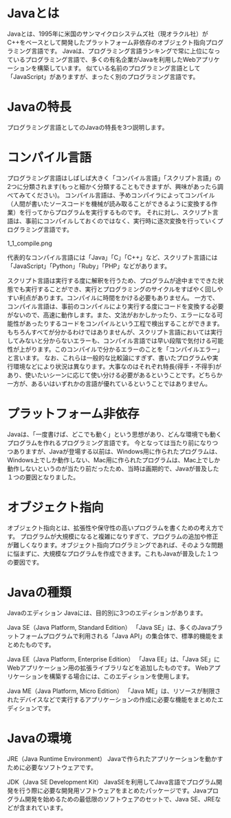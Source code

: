 # Javaとは
Javaとは、1995年に米国のサンマイクロシステムズ社（現オラクル社）がC++をベースとして開発したプラットフォーム非依存のオブジェクト指向プログラミング言語です。
Javaは、プログラミング言語ランキングで常に上位になっているプログラミング言語で、多くの有名企業がJavaを利用したWebアプリケーションを構築しています。
似ている名前のプログラミング言語として「JavaScript」がありますが、まったく別のプログラミング言語です。

# Javaの特長
プログラミング言語としてのJavaの特長を3つ説明します。

# コンパイル言語
プログラミング言語はしばしば大きく「コンパイル言語」「スクリプト言語」の2つに分類されます(もっと細かく分類することもできますが、興味があったら調べてみてください)。
コンパイル言語は、予めコンパイラによってコンパイル（人間が書いたソースコードを機械が読み取ることができるように変換する作業）を行ってからプログラムを実行するものです。
それに対し、スクリプト言語は、事前にコンパイルしておくのではなく、実行時に逐次変換を行っていくプログラミング言語です。

1_1_compile.png

代表的なコンパイル言語には「Java」「C」「C++」など、スクリプト言語には「JavaScript」「Python」「Ruby」「PHP」などがあります。

スクリプト言語は実行する度に解釈を行うため、プログラムが途中までできた状態でも実行することができ、実行とプログラミングのサイクルをすばやく回しやすい利点があります。コンパイルに時間をかける必要もありません。
一方で、コンパイル言語は、事前のコンパイルにより実行する度にコードを変換する必要がないので、高速に動作します。また、文法がおかしかったり、エラーになる可能性があったりするコードをコンパイルという工程で検出することができます。もちろんすべてが分かるわけではありませんが、スクリプト言語においては実行してみないと分からないエラーも、コンパイル言語では早い段階で気付ける可能性が上がります。このコンパイルで分かるエラーのことを「コンパイルエラー」と言います。
なお、これらは一般的な比較論にすぎず、書いたプログラムや実行環境などにより状況は異なります。大事なのはそれぞれ特長(得手・不得手)があり、使いたいシーンに応じて使い分ける必要があるということです。どちらか一方が、あるいはいずれかの言語が優れているということではありません。

# プラットフォーム非依存
Javaは、「一度書けば、どこでも動く」という思想があり、どんな環境でも動くプログラムを作れるプログラミング言語です。
今となっては当たり前になりつつありますが、Javaが登場する以前は、Windows用に作られたプログラムは、Windows上でしか動作しない、Mac用に作られたプログラムは、Mac上でしか動作しないというのが当たり前だったため、当時は画期的で、Javaが普及した１つの要因となりました。

# オブジェクト指向
オブジェクト指向とは、拡張性や保守性の高いプログラムを書くための考え方です。
プログラムが大規模になると複雑になりすぎて、プログラムの追加や修正が難しくなります。オブジェクト指向プログラミングであれば、そのような問題に悩まずに、大規模なプログラムを作成できます。これもJavaが普及した１つの要因です。

# Javaの種類
Javaのエディション
Javaには、目的別に3つのエディションがあります。

Java SE（Java Platform, Standard Edition）
「Java SE」は、多くのJavaプラットフォームプログラムで利用される「Java API」の集合体で、標準的機能をまとめたものです。

Java EE（Java Platform, Enterprise Edition）
「Java EE」は、「Java SE」にWebアプリケーション用の拡張ライブラリなどを追加したものです。
Webアプリケーションを構築する場合には、このエディションを使用します。

Java ME（Java Platform, Micro Edition）
「Java ME」は、リソースが制限されたデバイスなどで実行するアプリケーションの作成に必要な機能をまとめたエディションです。

# Javaの環境
JRE（Java Runtime Environment）
Javaで作られたアプリケーションを動かすために必要なソフトウェアです。

JDK（Java SE Development Kit）
JavaSEを利用してJava言語でプログラム開発を行う際に必要な開発用ソフトウェアをまとめたパッケージです。Javaプログラム開発を始めるための最低限のソフトウェアのセットで、Java SE、JREなどが含まれています。
